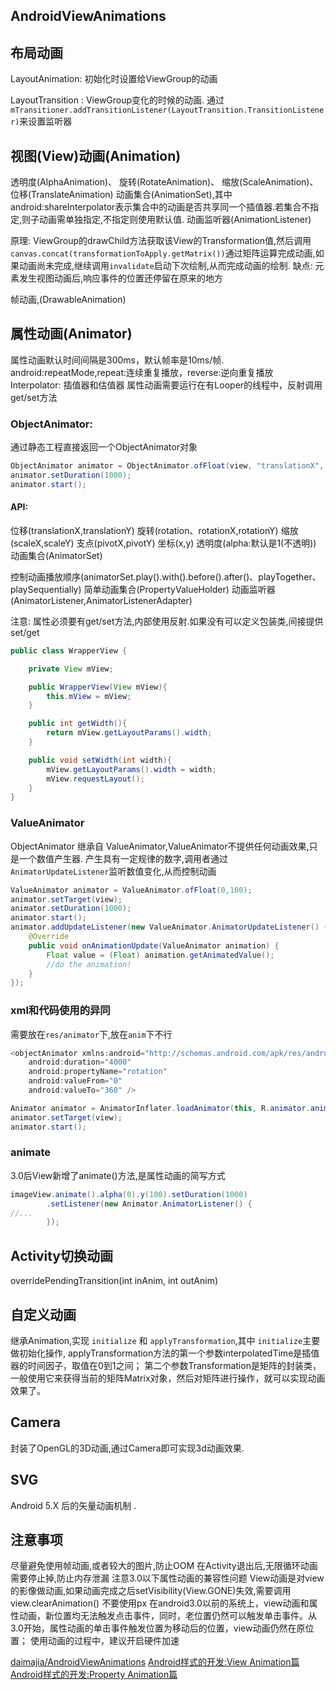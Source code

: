 
AndroidViewAnimations
---------
## 布局动画
LayoutAnimation: 初始化时设置给ViewGroup的动画

LayoutTransition : ViewGroup变化的时候的动画.
通过`mTransitioner.addTransitionListener(LayoutTransition.TransitionListener)`来设置监听器

## 视图(View)动画(Animation)

透明度(AlphaAnimation)、
旋转(RotateAnimation)、
缩放(ScaleAnimation)、
位移(TranslateAnimation)
动画集合(AnimationSet),其中android:shareInterpolator表示集合中的动画是否共享同一个插值器.若集合不指定,则子动画需单独指定,不指定则使用默认值.
动画监听器(AnimationListener)

原理: ViewGroup的drawChild方法获取该View的Transformation值,然后调用`canvas.concat(transformationToApply.getMatrix())`通过矩阵运算完成动画,如果动画尚未完成,继续调用`invalidate`启动下次绘制,从而完成动画的绘制.
缺点: 元素发生视图动画后,响应事件的位置还停留在原来的地方

帧动画,(DrawableAnimation)

## 属性动画(Animator)

属性动画默认时间间隔是300ms，默认帧率是10ms/帧.
android:repeatMode,repeat:连续重复播放，reverse:逆向重复播放
Interpolator: 插值器和估值器
属性动画需要运行在有Looper的线程中，反射调用get/set方法

### ObjectAnimator:
通过静态工程直接返回一个ObjectAnimator对象

```java
ObjectAnimator animator = ObjectAnimator.ofFloat(view, "translationX", 300);
animator.setDuration(1000);
animator.start();
```

#### API:

位移(translationX,translationY)
旋转(rotation、rotationX,rotationY)
缩放(scaleX,scaleY)
支点(pivotX,pivotY)
坐标(x,y)
透明度(alpha:默认是1(不透明))
动画集合(AnimatorSet)

控制动画播放顺序(animatorSet.play().with().before().after()、playTogether、playSequentially)
简单动画集合(PropertyValueHolder)
动画监听器(AnimatorListener,AnimatorListenerAdapter)

注意: 属性必须要有get/set方法,内部使用反射.如果没有可以定义包装类,间接提供set/get

```java
public class WrapperView {

    private View mView;

    public WrapperView(View mView){
        this.mView = mView;
    }

    public int getWidth(){
        return mView.getLayoutParams().width;
    }

    public void setWidth(int width){
        mView.getLayoutParams().width = width;
        mView.requestLayout();
    }
}
```

### ValueAnimator

ObjectAnimator 继承自 ValueAnimator,ValueAnimator不提供任何动画效果,只是一个数值产生器.
产生具有一定规律的数字,调用者通过`AnimatorUpdateListener`监听数值变化,从而控制动画

```java
ValueAnimator animator = ValueAnimator.ofFloat(0,100);
animator.setTarget(view);
animator.setDuration(1000);
animator.start();
animator.addUpdateListener(new ValueAnimator.AnimatorUpdateListener() {
    @Override
    public void onAnimationUpdate(ValueAnimator animation) {
        Float value = (Float) animation.getAnimatedValue();
        //do the animation!
    }
});
```

### xml和代码使用的异同

需要放在`res/animator`下,放在`anim`下不行

```java
<objectAnimator xmlns:android="http://schemas.android.com/apk/res/android"
    android:duration="4000"
    android:propertyName="rotation"
    android:valueFrom="0"
    android:valueTo="360" />

Animator animator = AnimatorInflater.loadAnimator(this, R.animator.animator_rotation);
animator.setTarget(view);
animator.start();
```

### animate

3.0后View新增了animate()方法,是属性动画的简写方式

```java
imageView.animate().alpha(0).y(100).setDuration(1000)
        .setListener(new Animator.AnimatorListener() {
//...
        });
```

## Activity切换动画

overridePendingTransition(int inAnim, int outAnim)

## 自定义动画

继承Animation,实现 `initialize` 和 `applyTransformation`,其中 `initialize`主要做初始化操作,
applyTransformation方法的第一个参数interpolatedTime是插值器的时间因子，取值在0到1之间；
第二个参数Transformation是矩阵的封装类，一般使用它来获得当前的矩阵Matrix对象，然后对矩阵进行操作，就可以实现动画效果了。

## Camera

封装了OpenGL的3D动画,通过Camera即可实现3d动画效果.

## SVG

Android 5.X 后的矢量动画机制 .

## 注意事项

尽量避免使用帧动画,或者较大的图片,防止OOM
在Activity退出后,无限循环动画需要停止掉,防止内存泄漏
注意3.0以下属性动画的兼容性问题
View动画是对view的影像做动画,如果动画完成之后setVisibility(View.GONE)失效,需要调用view.clearAnimation()
不要使用px
在android3.0以前的系统上，view动画和属性动画，新位置均无法触发点击事件，同时，老位置仍然可以触发单击事件。从3.0开始，属性动画的单击事件触发位置为移动后的位置，view动画仍然在原位置；
使用动画的过程中，建议开启硬件加速

[daimajia/AndroidViewAnimations](https://github.com/daimajia/AndroidViewAnimations)
[Android样式的开发:View Animation篇](http://keeganlee.me/post/android/20151003)
[Android样式的开发:Property Animation篇](http://keeganlee.me/post/android/20151026)
